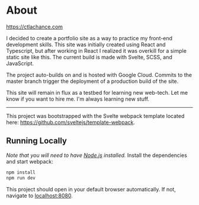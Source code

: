 
# About
https://ctlachance.com

I decided to create a portfolio site as a way to practice my front-end development skills. This site was initially created using React and Typescript, but after working in React I realized it was overkill for a simple static site like this. The current build is made with Svelte, SCSS, and JavaScript.

The project auto-builds on and is hosted with Google Cloud. Commits to the master branch trigger the deployment of a production build of the site.

This site will remain in flux as a testbed for learning new web-tech. Let me know if you want to hire me. I'm always learning new stuff.

---
This project was bootstrapped with the Svelte webpack template located here: https://github.com/sveltejs/template-webpack.

## Running Locally
*Note that you will need to have [Node.js](https://nodejs.org) installed.*
Install the dependencies and start webpack:

```bash
npm install
npm run dev
```

This project should open in your default browser automatically. If not, navigate to [localhost:8080](http://localhost:8080).

